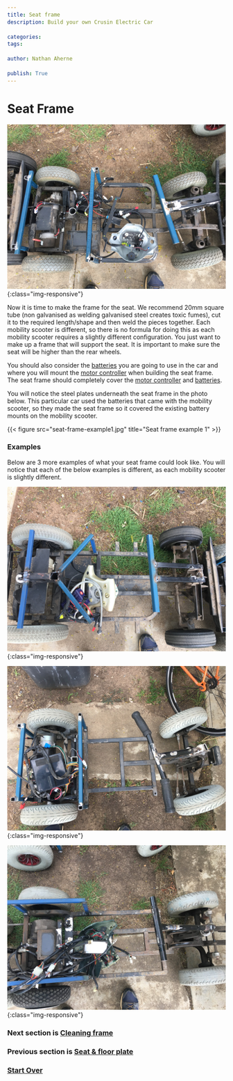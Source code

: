 ```yaml
---
title: Seat frame
description: Build your own Crusin Electric Car

categories:
tags:

author: Nathan Aherne

publish: True
---
```


# Seat Frame

![Banner image](banner.jpg){:class="img-responsive"}

Now it is time to make the frame for the seat. We recommend 20mm square tube (non galvanised as welding galvanised steel creates toxic fumes), cut it to the required length/shape and then weld the pieces together. Each mobility scooter is different, so there is no formula for doing this as each mobility scooter requires a slightly different configuration. You just want to make up a frame that will support the seat. It is important to make sure the seat will be higher than the rear wheels.

You should also consider the [batteries](parts-required.md#battery-and-bms) you are going to use in the car and where you will mount the [motor controller](parts-required.md#motor-controller) when building the seat frame. The seat frame should completely cover the [motor controller](parts-required.md#motor-controller) and [batteries](parts-required.md#battery-and-bms).

You will notice the steel plates underneath the seat frame in the photo below. This particular car used the batteries that came with the mobility scooter, so they made the seat frame so it covered the existing battery mounts on the mobility scooter.

{{< figure src="seat-frame-example1.jpg" title="Seat frame example 1" >}}


### Examples
Below are 3 more examples of what your seat frame could look like. You will notice that each of the below examples is different, as each mobility scooter is slightly different.

![Seat frame example 2](seat-frame-example2.jpg){:class="img-responsive"}

![Seat frame example 3](seat-frame-example3.jpg){:class="img-responsive"}

![Seat frame example 4](seat-frame-example4.jpg){:class="img-responsive"}


### Next section is [Cleaning frame](/cruisin/diy/cleaning-frame/index.html)

### Previous section is [Seat & floor plate](/cruisin/diy/seat-floor/index.html)

### [Start Over](/cruisin/diy/index.html)